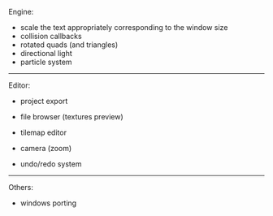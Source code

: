 Engine:
- scale the text appropriately corresponding to the window size
- collision callbacks
- rotated quads (and triangles)
- directional light
- particle system
--------------------------------------------------------------------------------------------------------------------
Editor:
- project export
- file browser (textures preview)
- tilemap editor
- camera (zoom)

- undo/redo system
--------------------------------------------------------------------------------------------------------------------
Others:
- windows porting